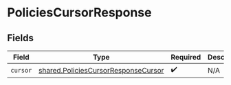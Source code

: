# PoliciesCursorResponse


## Fields

| Field                                                                                             | Type                                                                                              | Required                                                                                          | Description                                                                                       |
| ------------------------------------------------------------------------------------------------- | ------------------------------------------------------------------------------------------------- | ------------------------------------------------------------------------------------------------- | ------------------------------------------------------------------------------------------------- |
| `cursor`                                                                                          | [shared.PoliciesCursorResponseCursor](../../../sdk/models/shared/policiescursorresponsecursor.md) | :heavy_check_mark:                                                                                | N/A                                                                                               |